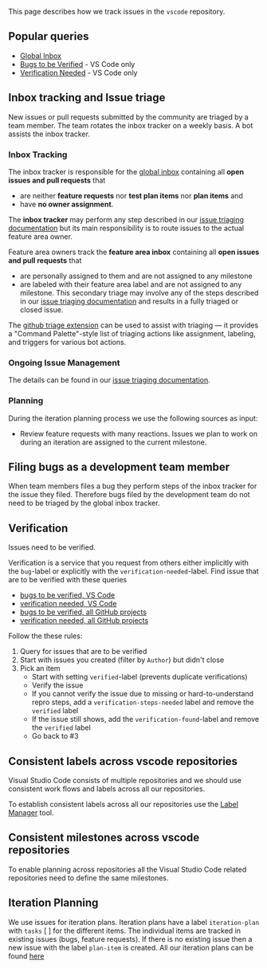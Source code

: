 This page describes how we track issues in the `vscode` repository.

## Popular queries

- [Global Inbox](https://github.com/Microsoft/vscode/issues?utf8=%E2%9C%93&q=is%3Aopen+no%3Aassignee+-label%3Afeature-request+-label%3Atestplan-item+-label%3Aplan-item)
- [Bugs to be Verified](https://github.com/Microsoft/vscode/issues?utf8=%E2%9C%93&q=is%3Aissue+label%3Abug+-label%3Averified+is%3Aclosed+-label%3A*duplicate+-label%3Ainvalid+) - VS Code only
- [Verification Needed](https://github.com/Microsoft/vscode/issues?q=is%3Aissue+-label%3Averified+is%3Aclosed+label%3Averification-needed) - VS Code only


## Inbox tracking and Issue triage
New issues or pull requests submitted by the community are triaged by a team member. The team rotates the inbox tracker on a weekly basis. A bot assists the inbox tracker.

### Inbox Tracking

The inbox tracker is responsible for the [global inbox](https://github.com/Microsoft/vscode/issues?utf8=%E2%9C%93&q=is%3Aopen+no%3Aassignee+-label%3Afeature-request+-label%3Atestplan-item+-label%3Aplan-item) containing all **open issues and pull requests** that
- are neither **feature requests** nor **test plan items** nor **plan items** and
- have **no owner assignment**.

The **inbox tracker** may perform any step described in our [issue triaging documentation](https://github.com/microsoft/vscode/wiki/Issues-Triaging) but its main responsibility is to route issues to the actual feature area owner.

Feature area owners track the **feature area inbox** containing all **open issues and pull requests** that
- are personally assigned to them and are not assigned to any milestone
- are labeled with their feature area label and are not assigned to any milestone.
This secondary triage may involve any of the steps described in our [issue triaging documentation](https://github.com/microsoft/vscode/wiki/Issues-Triaging) and results in a fully triaged or closed issue.

The [github triage extension](https://github.com/microsoft/vscode-github-triage-extension) can be used to assist with triaging — it provides a "Command Palette"-style list of triaging actions like assignment, labeling, and triggers for various bot actions.


### Ongoing Issue Management
The details can be found in our [issue triaging documentation](https://github.com/microsoft/vscode/wiki/Issues-Triaging).


### Planning
During the iteration planning process we use the following sources as input:
- Review feature requests with many reactions.
Issues we plan to work on during an iteration are assigned to the current milestone.

## Filing bugs as a development team member
When team members files a bug they perform steps of the inbox tracker for the issue they filed. Therefore bugs filed by the development team do not need to be triaged by the global inbox tracker. 
 
## Verification

Issues need to be verified.

Verification is a service that you request from others either implicitly with the `bug`-label or explicitly with the `verification-needed`-label. Find issue that are to be verified with these queries

- [bugs to be verified, VS Code](https://github.com/Microsoft/vscode/issues?utf8=%E2%9C%93&q=is%3Aissue%20label%3Abug%20-label%3Averified%20is%3Aclosed%20-label%3Aduplicate%20-label%3Ainvalid%20)
- [verification needed, VS Code](https://github.com/Microsoft/vscode/issues?q=is%3Aissue+-label%3Averified+is%3Aclosed+label%3Averification-needed)
- [bugs to be verified, all GitHub projects](https://github.com/issues?utf8=âœ“&q=is%3Aissue+is%3Aclosed+-label%3Averified+label%3Abug+repo%3AMicrosoft%2Fvscode)
- [verification needed, all GitHub projects](https://github.com/issues?utf8=âœ“&q=is%3Aissue+is%3Aclosed+-label%3Averified+label%3Averification-needed)

Follow the these rules:

1. Query for issues that are to be verified
2. Start with issues you created (filter by `Author`) but didn't close
3. Pick an item
    - Start with setting `verified`-label (prevents duplicate verifications)
    - Verify the issue
    - If you cannot verify the issue due to missing or hard-to-understand repro steps, add a `verification-steps-needed` label and remove the `verified` label
    - If the issue still shows, add the `verification-found`-label and remove the `verified` label
    - Go back to #3

## Consistent labels across vscode repositories

Visual Studio Code consists of multiple repositories and we should use consistent work flows and labels across all our repositories.

To establish consistent labels across all our repositories use the [Label Manager](http://www.dorukdestan.com/github-label-manager/) tool.

## Consistent milestones across vscode repositories

To enable planning across repositories all the Visual Studio Code related repositories need to define the same milestones.

## Iteration Planning
We use issues for iteration plans. Iteration plans have a label `iteration-plan` with `tasks` [ ] for the different items. The individual items are tracked in existing issues (bugs, feature requests). If there is no existing issue then a new issue with the label `plan-item` is created. All our iteration plans can be found [here](https://github.com/microsoft/vscode/wiki/Iteration-Plans)
